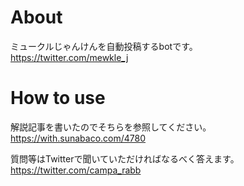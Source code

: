 # About  
ミュークルじゃんけんを自動投稿するbotです。  
https://twitter.com/mewkle_j  

# How to use  
解説記事を書いたのでそちらを参照してください。  
https://with.sunabaco.com/4780  

質問等はTwitterで聞いていただければなるべく答えます。  
https://twitter.com/campa_rabb  